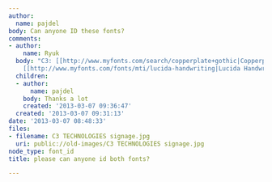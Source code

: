 ```yaml
---
author:
  name: pajdel
body: Can anyone ID these fonts?
comments:
- author:
    name: Ryuk
  body: "C3: [[http://www.myfonts.com/search/copperplate+gothic|Copperplate Gothic]]\r\nTechnologies:
    [[http://www.myfonts.com/fonts/mti/lucida-handwriting|Lucida Handwriting]]"
  children:
  - author:
      name: pajdel
    body: Thanks a lot
    created: '2013-03-07 09:36:47'
  created: '2013-03-07 09:31:13'
date: '2013-03-07 08:48:33'
files:
- filename: C3 TECHNOLOGIES signage.jpg
  uri: public://old-images/C3 TECHNOLOGIES signage.jpg
node_type: font_id
title: please can anyone id both fonts?

---
```

